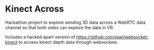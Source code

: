 Kinect Across
=============

Hackathon project to explore sending 3D data across a WebRTC data channel so that both sides can explore the data in VR.

Includes a hacked apart version of https://github.com/jawj/websocket-kinect to access kinect depth data through websockets.
